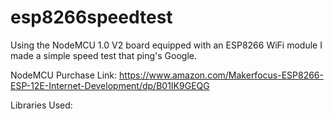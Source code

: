# esp8266speedtest
Using the NodeMCU 1.0 V2 board equipped with an ESP8266 WiFi module I made a simple speed test that ping's Google.

NodeMCU Purchase Link: https://www.amazon.com/Makerfocus-ESP8266-ESP-12E-Internet-Development/dp/B01IK9GEQG

Libraries Used:

